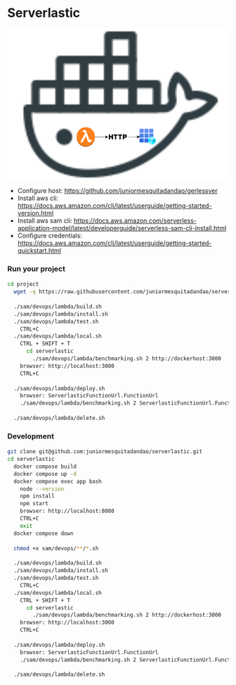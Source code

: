 # Serverlastic

![Architecture](https://raw.githubusercontent.com/juniormesquitadandao/serverlastic/main/sam/architecture.png)

- Configure host: https://github.com/juniormesquitadandao/gerlessver
- Install aws cli: https://docs.aws.amazon.com/cli/latest/userguide/getting-started-version.html
- Install aws sam cli: https://docs.aws.amazon.com/serverless-application-model/latest/developerguide/serverless-sam-cli-install.html
- Configure credentials: https://docs.aws.amazon.com/cli/latest/userguide/getting-started-quickstart.html

### Run your project

```sh
cd project
  wget -q https://raw.githubusercontent.com/juniormesquitadandao/serverlastic/main/install.sh -O serverlastic.sh && sh serverlastic.sh

  ./sam/devops/lambda/build.sh
  ./sam/devops/lambda/install.sh
  ./sam/devops/lambda/test.sh
    CTRL+C
  ./sam/devops/lambda/local.sh
    CTRL + SHIFT + T
      cd serverlastic
        ./sam/devops/lambda/benchmarking.sh 2 http://dockerhost:3000
    browser: http://localhost:3000
    CTRL+C

  ./sam/devops/lambda/deploy.sh
    browser: ServerlasticFunctionUrl.FunctionUrl
    ./sam/devops/lambda/benchmarking.sh 2 ServerlasticFunctionUrl.FunctionUrl

  ./sam/devops/lambda/delete.sh
```

### Development

```sh
git clone git@github.com:juniormesquitadandao/serverlastic.git
cd serverlastic
  docker compose build
  docker compose up -d
  docker compose exec app bash
    node --version
    npm install
    npm start
    browser: http://localhost:8080
    CTRL+C
    exit
  docker compose down

  chmod +x sam/devops/**/*.sh

  ./sam/devops/lambda/build.sh
  ./sam/devops/lambda/install.sh
  ./sam/devops/lambda/test.sh
    CTRL+C
  ./sam/devops/lambda/local.sh
    CTRL + SHIFT + T
      cd serverlastic
        ./sam/devops/lambda/benchmarking.sh 2 http://dockerhost:3000
    browser: http://localhost:3000
    CTRL+C

  ./sam/devops/lambda/deploy.sh
    browser: ServerlasticFunctionUrl.FunctionUrl
    ./sam/devops/lambda/benchmarking.sh 2 ServerlasticFunctionUrl.FunctionUrl

  ./sam/devops/lambda/delete.sh
```
